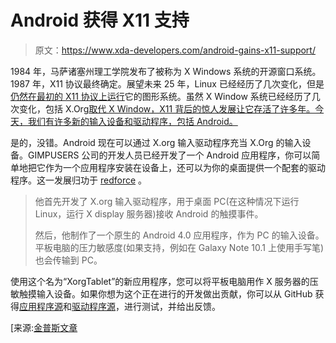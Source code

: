 # Android 获得 X11 支持

> 原文：<https://www.xda-developers.com/android-gains-x11-support/>

1984 年，马萨诸塞州理工学院发布了被称为 X Windows 系统的开源窗口系统。1987 年，X11 协议最终确定。展望未来 25 年，Linux 已经经历了几次变化，但是[仍然在最初的 X11 协议上运行](http://en.wikipedia.org/wiki/X.Org_Server)它的图形系统。虽然 X Window 系统已经经历了几次变化，包括 X.Org[取代 X Window，X11 背后的惊人发展让它存活了许多年。今天，我们有许多新的输入设备和驱动程序，包括 Android。](http://www.x.org/wiki/)

是的，没错。Android 现在可以通过 X.org 输入驱动程序充当 X.Org 的输入设备。GIMPUSERS 公司的开发人员已经开发了一个 Android 应用程序，你可以简单地把它作为一个应用程序安装在设备上，还可以为你的桌面提供一个配套的驱动程序。这一发展归功于 [redforce](http://www.gimpusers.com/users/redforce) 。

> 他首先开发了 X.org 输入驱动程序，用于桌面 PC(在这种情况下运行 Linux，运行 X display 服务器)接收 Android 的触摸事件。
> 
> 然后，他制作了一个原生的 Android 4.0 应用程序，作为 PC 的输入设备。平板电脑的压力敏感度(如果支持，例如在 Galaxy Note 10.1 上使用手写笔)也会传输到 PC。

使用这个名为“XorgTablet”的新应用程序，您可以将平板电脑用作 X 服务器的压敏触摸输入设备。如果你想为这个正在进行的开发做出贡献，你可以从 GitHub 获得[应用程序源](https://github.com/rfc2822/XorgTablet)和[驱动程序源](https://github.com/rfc2822/xf86-networktablet)，进行测试，并给出反馈。

[来源:[金普斯文章](http://www.gimpusers.com/news/00462-use-android-tablet-as-graphics-tablet-with-gimp)